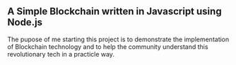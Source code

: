 ## A Simple Blockchain written in Javascript using Node.js
The pupose of me starting this project is to demonstrate the implementation of Blockchain technology and to help the community understand this revolutionary tech in a practicle way.